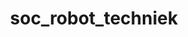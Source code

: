---
layout: my_redirect
title: soc_robot_techniek
redirect_from:
  - /socialerobot/techniek/
permalink: /my_redirects/techniek/
redirect_url: "https://dwengo.org/assets/files/socialrobot/fiches_lln.pdf"
---